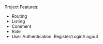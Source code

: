 Project Features:
- Routing
- Listing
- Comment
- Rate
- User Authentication: Register/Login/Logout
